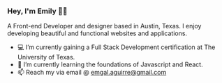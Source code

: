 ### Hey, I'm Emily 👋🏼
 A Front-end Developer and designer based in Austin, Texas.
 I enjoy developing beautiful and functional websites and applications.
 
 - 💻    I’m currently gaining a Full Stack Development certification at The University of Texas. 
 - 🌱    I’m currently learning the foundations of Javascript and React.
 - 📫    Reach my via email @ emgal.aguirre@gmail.com
   

<!--
**emgal-aguirre/emgal-aguirre** is a ✨ _special_ ✨ repository because its `README.md` (this file) appears on your GitHub profile.

Here are some ideas to get you started:

- 🔭 I’m currently working on ...
- 🌱 I’m currently learning ...
- 👯 I’m looking to collaborate on ...
- 🤔 I’m looking for help with ...
- 💬 Ask me about ...
- 📫 How to reach me: ...
- 😄 Pronouns: ...
- ⚡ Fun fact: ...
-->

